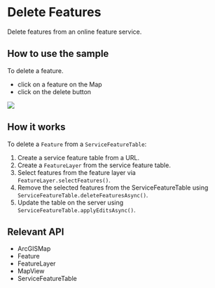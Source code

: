 # Delete Features

Delete features from an online feature service.

## How to use the sample

To delete a feature.
  - click on a feature on the Map
  - click on the delete button

![]("DeleteFeatures.gif)

## How it works

To delete a `Feature` from a `ServiceFeatureTable`:


  1. Create a service feature table from a URL.
  2. Create a `FeatureLayer` from the service feature table.
  3. Select features from the feature layer via `FeatureLayer.selectFeatures()`.
  4. Remove the selected features from the ServiceFeatureTable using `ServiceFeatureTable.deleteFeaturesAsync()`.
  5. Update the table on the server using `ServiceFeatureTable.applyEditsAsync()`.


## Relevant API


  * ArcGISMap
  * Feature
  * FeatureLayer
  * MapView
  * ServiceFeatureTable

